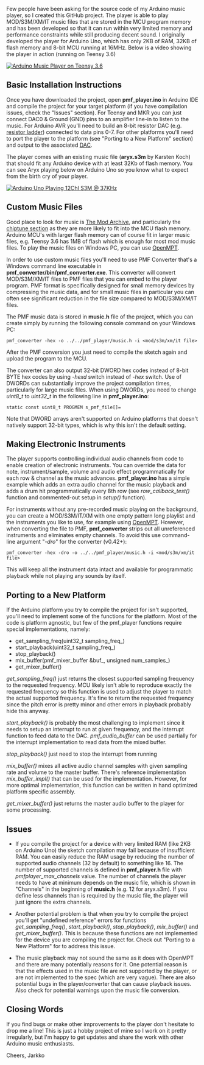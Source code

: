 Few people have been asking for the source code of my Arduino music player, so I created this GitHub project. The player is able to play MOD/S3M/XM/IT music files that are stored in the MCU program memory and has been developed so that it can run within very limited memory and performance constraints while still producing decent sound. I originally developed the player for Arduino Uno, which has only 2KB of RAM, 32KB of flash memory and 8-bit MCU running at 16MHz. Below is a video showing the player in action (running on Teensy 3.6)

[![Arduino Music Player on Teensy 3.6](https://img.youtube.com/vi/FbUc1X3T-MU/0.jpg)](https://youtu.be/FbUc1X3T-MU)

## Basic Installation Instructions
Once you have downloaded the project, open **pmf_player.ino** in Arduino IDE and compile the project for your target platform (if you have compilation issues, check the "Issues" section). For Teensy and MKR you can just connect DAC0 & Ground (GND) pins to an amplifier line-in to listen to the music. For Arduino AVR you'll need to build an 8-bit resistor DAC (e.g. [resistor ladder](https://en.wikipedia.org/wiki/Resistor_ladder)) connected to data pins 0-7. For other platforms you'll need to port the player to the platform (see "Porting to a New Platform" section) and output to the associated [DAC](https://en.wikipedia.org/wiki/Digital-to-analog_converter).

The player comes with an existing music file (**aryx.s3m** by Karsten Koch) that should fit any Arduino device with at least 32Kb of flash memory. You can see Aryx playing below on Arduino Uno so you know what to expect from the birth cry of your player.

[![Arduino Uno Playing 12Chl S3M @ 37KHz](https://img.youtube.com/vi/b_QbBE_fXZs/0.jpg)](https://youtu.be/b_QbBE_fXZs)

## Custom Music Files
Good place to look for music is [The Mod Archive](https://modarchive.org), and particularly the [chiptune section](https://modarchive.org/index.php?query=54&request=search&search_type=genre) as they are more likely to fit into the MCU flash memory. Arduino MCU's with larger flash memory can of course fit in larger music files, e.g. Teensy 3.6 has 1MB of flash which is enough for most mod music files. To play the music files on Windows PC, you can use [OpenMPT](https://openmpt.org).

In order to use custom music files you'll need to use PMF Converter that's a Windows command line executable in **pmf_converter/bin/pmf_converter.exe**. This converter will convert MOD/S3M/XM/IT files to PMF files that you can embed to the player program. PMF format is specifically designed for small memory devices by compressing the music data, and for small music files in particular you can often see significant reduction in the file size compared to MOD/S3M/XM/IT files.

The PMF music data is stored in **music.h** file of the project, which you can create simply by running the following console command on your Windows PC:
```
pmf_converter -hex -o ../../pmf_player/music.h -i <mod/s3m/xm/it file>
```
After the PMF conversion you just need to compile the sketch again and upload the program to the MCU.

The converter can also output 32-bit DWORD hex codes instead of 8-bit BYTE hex codes by using *-hexd* switch instead of *-hex* switch. Use of DWORDs can substantially improve the project compilation times, particularly for large music files. When using DWORDs, you need to change *uint8_t* to *uint32_t* in the following line in **pmf_player.ino**:
```
static const uint8_t PROGMEM s_pmf_file[]=
```
Note that DWORD arrays aren't supported on Arduino platforms that doesn't natively support 32-bit types, which is why this isn't the default setting.

## Making Electronic Instruments
The player supports controlling individual audio channels from code to enable creation of electronic instruments. You can override the data for note, instrument/sample, volume and audio effect programmatically for each row & channel as the music advances. **pmf_player.ino** has a simple example which adds an extra audio channel for the music playback and adds a drum hit programmatically every 8th row (see *row_callback_test()* function and commented-out setup in *setup()* function).

For instruments without any pre-recorded music playing on the background, you can create a MOD/S3M/IT/XM with one empty pattern long playlist and the instruments you like to use, for example using [OpenMPT](https://openmpt.org). However, when converting the file to PMF, **pmf_converter** strips out all unreferenced instruments and eliminates empty channels. To avoid this use command-line argument "*-dro*" for the converter (v0.42+):
```
pmf_converter -hex -dro -o ../../pmf_player/music.h -i <mod/s3m/xm/it file>
```
This will keep all the instrument data intact and available for programmatic playback while not playing any sounds by itself.

## Porting to a New Platform
If the Arduino platform you try to compile the project for isn't supported, you'll need to implement some of the functions for the platform. Most of the code is platform agnostic, but few of the pmf_player functions require special implementations, namely:
- get_sampling_freq(uint32_t sampling_freq_)
- start_playback(uint32_t sampling_freq_)
- stop_playback()
- mix_buffer(pmf_mixer_buffer &buf_, unsigned num_samples_)
- get_mixer_buffer()

*get_sampling_freq()* just returns the closest supported sampling frequency to the requested frequency. MCU likely isn't able to reproduce exactly the requested frequency so this function is used to adjust the player to match the actual supported frequency. It's fine to return the requested frequency since the pitch error is pretty minor and other errors in playback probably hide this anyway.

*start_playback()* is probably the most challenging to implement since it needs to setup an interrupt to run at given frequency, and the interrupt function to feed data to the DAC. *pmf_audio_buffer* can be used partially for the interrupt implementation to read data from the mixed buffer. 

*stop_playback()* just need to stop the interrupt from running

*mix_buffer()* mixes all active audio channel samples with given sampling rate and volume to the master buffer. There's reference implementation *mix_buffer_impl()* that can be used for the implementation. However, for more optimal implementation, this function can be written in hand optimized platform specific assembly.

*get_mixer_buffer()* just returns the master audio buffer to the player for some processing.

## Issues
- If you compile the project for a device with very limited RAM (like 2KB on Arduino Uno) the sketch compilation may fail because of insufficient RAM. You can easily reduce the RAM usage by reducing the number of supported audio channels (32 by default) to something like 16. The number of supported channels is defined in **pmf_player.h** file with *pmfplayer_max_channels* value. The number of channels the player needs to have at minimum depends on the music file, which is shown in "Channels" in the beginning of **music.h** (e.g. 12 for aryx.s3m). If you define less channels than is required by the music file, the player will just ignore the extra channels.

- Another potential problem is that when you try to compile the project you'll get "undefined reference" errors for functions *get_sampling_freq()*, *start_playback()*, *stop_playback()*, *mix_buffer()* and *get_mixer_buffer()*. This is because these functions are not implemented for the device you are compiling the project for. Check out "Porting to a New Platform" for to address this issue. 

- The music playback may not sound the same as it does with OpenMPT and there are many potentially reasons for it. One potential reason is that the effects used in the music file are not supported by the player, or are not implemented to the spec (which are very vague). There are also potential bugs in the player/converter that can cause playback issues. Also check for potential warnings upon the music file conversion.

## Closing Words
If you find bugs or make other improvements to the player don't hesitate to drop me a line! This is just a hobby project of mine so I work on it pretty irregularly, but I'm happy to get updates and share the work with other Arduino music enthusiasts.


Cheers, Jarkko
